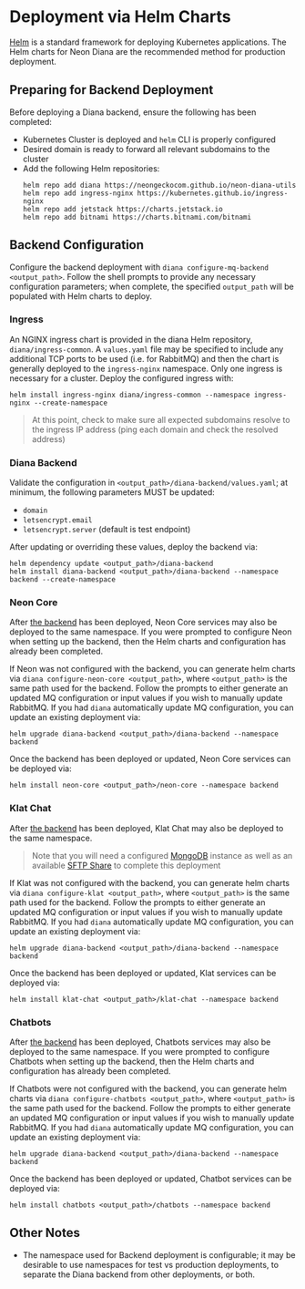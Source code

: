 # Deployment via Helm Charts
[Helm](https://helm.sh/) is a standard framework for deploying Kubernetes applications.
The Helm charts for Neon Diana are the recommended method for production deployment.

## Preparing for Backend Deployment
Before deploying a Diana backend, ensure the following has been completed:
- Kubernetes Cluster is deployed and `helm` CLI is properly configured
- Desired domain is ready to forward all relevant subdomains to the cluster
- Add the following Helm repositories:
  ```shell
  helm repo add diana https://neongeckocom.github.io/neon-diana-utils
  helm repo add ingress-nginx https://kubernetes.github.io/ingress-nginx
  helm repo add jetstack https://charts.jetstack.io
  helm repo add bitnami https://charts.bitnami.com/bitnami
  ```
## Backend Configuration
Configure the backend deployment with 
`diana configure-mq-backend <output_path>`. Follow the shell prompts to 
provide any necessary configuration parameters; when complete, the specified
`output_path` will be populated with Helm charts to deploy.

### Ingress
An NGINX ingress chart is provided in the diana Helm repository,
`diana/ingress-common`. A `values.yaml` file may be specified to include any 
additional TCP ports to be used (i.e. for RabbitMQ)
and then the chart is generally deployed to the `ingress-nginx` namespace. Only
one ingress is necessary for a cluster. Deploy the configured ingress with:

```
helm install ingress-nginx diana/ingress-common --namespace ingress-nginx --create-namespace
```
> At this point, check to make sure all expected subdomains resolve to the ingress
> IP address (ping each domain and check the resolved address)

### Diana Backend
Validate the configuration in `<output_path>/diana-backend/values.yaml`; at minimum,
the following parameters MUST be updated:
- `domain`
- `letsencrypt.email`
- `letsencrypt.server` (default is test endpoint)

After updating or overriding these values, deploy the backend via:

```
helm dependency update <output_path>/diana-backend
helm install diana-backend <output_path>/diana-backend --namespace backend --create-namespace
```

### Neon Core
After [the backend](#diana-backend) has been deployed, Neon Core services may also
be deployed to the same namespace. If you were prompted to configure Neon when setting
up the backend, then the Helm charts and configuration has already been completed.

If Neon was not configured with the backend, you can generate helm charts via
`diana configure-neon-core <output_path>`, where `<output_path>` is the same
path used for the backend. Follow the prompts to either generate an updated MQ
configuration or input values if you wish to manually update RabbitMQ. If you
had `diana` automatically update MQ configuration, you can update an existing
deployment via:
```
helm upgrade diana-backend <output_path>/diana-backend --namespace backend
```

Once the backend has been deployed or updated, Neon Core services can be deployed via:

```
helm install neon-core <output_path>/neon-core --namespace backend
```

### Klat Chat
After [the backend](#diana-backend) has been deployed, Klat Chat may also
be deployed to the same namespace.
> Note that you will need a configured [MongoDB](https://www.mongodb.com/) 
> instance as well as an available [SFTP Share](https://www.digitalocean.com/community/tutorials/how-to-use-sftp-to-securely-transfer-files-with-a-remote-server) 
> to complete this deployment

If Klat was not configured with the backend, you can generate helm charts via
`diana configure-klat <output_path>`, where `<output_path>` is the same
path used for the backend. Follow the prompts to either generate an updated MQ
configuration or input values if you wish to manually update RabbitMQ. If you
had `diana` automatically update MQ configuration, you can update an existing
deployment via:
```
helm upgrade diana-backend <output_path>/diana-backend --namespace backend
```

Once the backend has been deployed or updated, Klat services can be deployed via:

```
helm install klat-chat <output_path>/klat-chat --namespace backend
```

### Chatbots
After [the backend](#diana-backend) has been deployed, Chatbots services may also
be deployed to the same namespace. If you were prompted to configure Chatbots when setting
up the backend, then the Helm charts and configuration has already been completed.

If Chatbots were not configured with the backend, you can generate helm charts via
`diana configure-chatbots <output_path>`, where `<output_path>` is the same
path used for the backend. Follow the prompts to either generate an updated MQ
configuration or input values if you wish to manually update RabbitMQ. If you
had `diana` automatically update MQ configuration, you can update an existing
deployment via:
```
helm upgrade diana-backend <output_path>/diana-backend --namespace backend
```

Once the backend has been deployed or updated, Chatbot services can be deployed via:

```
helm install chatbots <output_path>/chatbots --namespace backend
```

## Other Notes
- The namespace used for Backend deployment is configurable; it may be desirable
  to use namespaces for test vs production deployments, to separate the Diana
  backend from other deployments, or both.
